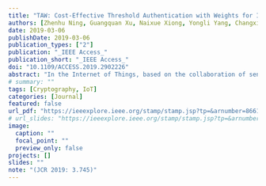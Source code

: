 ```yaml
---
title: "TAW: Cost-Effective Threshold Authentication with Weights for Internet of Things"
authors: [Zhenhu Ning, Guangquan Xu, Naixue Xiong, Yongli Yang, Changxiang Shen, Emmanouil Panaousis, Hao Wang, Kaitai Liang]
date: 2019-03-06
publishDate: 2019-03-06
publication_types: ["2"]
publication: "_IEEE Access_"
publication_short: "_IEEE Access_"
doi: "10.1109/ACCESS.2019.2902226"
abstract: "In the Internet of Things, based on the collaboration of sensing nodes, sensing data are collected and transmitted. The collaboration of sensing nodes also plays an important role in the safeguard of the Internet of Things. Owing to the limited ability of the single sensing node, the threshold authentication based on the collaboration of sensing nodes can improve the trust of security authentication of sensing nodes. The current threshold authentication schemes may require high-computational complexity, and more importantly, most of them are instantiated by membership authentication. It's challenging to apply the current state of the arts to the case where sensing nodes with various weights join together to fulfill a relatively lightweight authentication. In this paper, we first design a communication key distribution scheme for sensing networks based on a symmetric operator. Using the permutation function, the scheme is able to generate characteristic sequences to improve the efficiency of key distribution in sensing networks. In addition, we propose a threshold authentication scheme based on weights, in which the higher weight represents the more important role in authentication. Our authentication scheme only requires lightweight operations, so that, it is extremely friendly to the IoT nodes with restricted computation power. The security analysis and the case verification demonstrate that our novel authentication protects IoT nodes without yielding significantly computational burden to the nodes."
# summary: ""
tags: [Cryptography, IoT]
categories: [Journal]
featured: false
url_pdf: "https://ieeexplore.ieee.org/stamp/stamp.jsp?tp=&arnumber=8661487"
# url_slides: "https://ieeexplore.ieee.org/stamp/stamp.jsp?tp=&arnumber=8894107"
image:
  caption: ""
  focal_point: ""
  preview_only: false
projects: []
slides: ""
note: "(JCR 2019: 3.745)"
---
```

